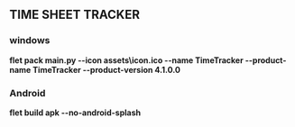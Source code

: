 ## TIME SHEET TRACKER

### windows
**flet pack main.py --icon assets\icon.ico --name TimeTracker --product-name TimeTracker --product-version 4.1.0.0**

### Android

**flet build apk --no-android-splash**